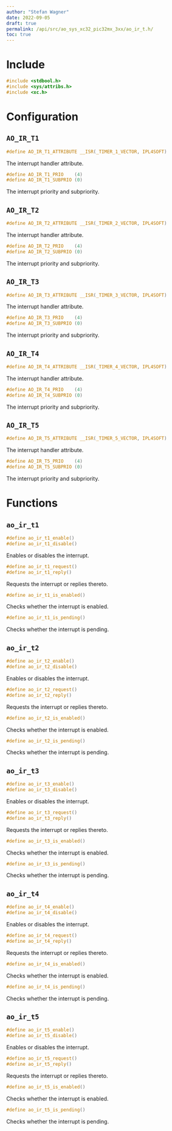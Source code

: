 ```yaml
---
author: "Stefan Wagner"
date: 2022-09-05
draft: true
permalink: /api/src/ao_sys_xc32_pic32mx_3xx/ao_ir_t.h/
toc: true
---
```


# Include

```c
#include <stdbool.h>
#include <sys/attribs.h>
#include <xc.h>
```

# Configuration

## `AO_IR_T1`

```c
#define AO_IR_T1_ATTRIBUTE __ISR(_TIMER_1_VECTOR, IPL4SOFT)
```

The interrupt handler attribute.

```c
#define AO_IR_T1_PRIO    (4)
#define AO_IR_T1_SUBPRIO (0)
```

The interrupt priority and subpriority.

## `AO_IR_T2`

```c
#define AO_IR_T2_ATTRIBUTE __ISR(_TIMER_2_VECTOR, IPL4SOFT)
```

The interrupt handler attribute.

```c
#define AO_IR_T2_PRIO    (4)
#define AO_IR_T2_SUBPRIO (0)
```

The interrupt priority and subpriority.

## `AO_IR_T3`

```c
#define AO_IR_T3_ATTRIBUTE __ISR(_TIMER_3_VECTOR, IPL4SOFT)
```

The interrupt handler attribute.

```c
#define AO_IR_T3_PRIO    (4)
#define AO_IR_T3_SUBPRIO (0)
```

The interrupt priority and subpriority.

## `AO_IR_T4`

```c
#define AO_IR_T4_ATTRIBUTE __ISR(_TIMER_4_VECTOR, IPL4SOFT)
```

The interrupt handler attribute.

```c
#define AO_IR_T4_PRIO    (4)
#define AO_IR_T4_SUBPRIO (0)
```

The interrupt priority and subpriority.

## `AO_IR_T5`

```c
#define AO_IR_T5_ATTRIBUTE __ISR(_TIMER_5_VECTOR, IPL4SOFT)
```

The interrupt handler attribute.

```c
#define AO_IR_T5_PRIO    (4)
#define AO_IR_T5_SUBPRIO (0)
```

The interrupt priority and subpriority.

# Functions

## `ao_ir_t1`

```c
#define ao_ir_t1_enable()
#define ao_ir_t1_disable()
```

Enables or disables the interrupt.

```c
#define ao_ir_t1_request()
#define ao_ir_t1_reply()
```

Requests the interrupt or replies thereto.

```c
#define ao_ir_t1_is_enabled()
```

Checks whether the interrupt is enabled.

```c
#define ao_ir_t1_is_pending()
```

Checks whether the interrupt is pending.

## `ao_ir_t2`

```c
#define ao_ir_t2_enable()
#define ao_ir_t2_disable()
```

Enables or disables the interrupt.

```c
#define ao_ir_t2_request()
#define ao_ir_t2_reply()
```

Requests the interrupt or replies thereto.

```c
#define ao_ir_t2_is_enabled()
```

Checks whether the interrupt is enabled.

```c
#define ao_ir_t2_is_pending()
```

Checks whether the interrupt is pending.

## `ao_ir_t3`

```c
#define ao_ir_t3_enable()
#define ao_ir_t3_disable()
```

Enables or disables the interrupt.

```c
#define ao_ir_t3_request()
#define ao_ir_t3_reply()
```

Requests the interrupt or replies thereto.

```c
#define ao_ir_t3_is_enabled()
```

Checks whether the interrupt is enabled.

```c
#define ao_ir_t3_is_pending()
```

Checks whether the interrupt is pending.

## `ao_ir_t4`

```c
#define ao_ir_t4_enable()
#define ao_ir_t4_disable()
```

Enables or disables the interrupt.

```c
#define ao_ir_t4_request()
#define ao_ir_t4_reply()
```

Requests the interrupt or replies thereto.

```c
#define ao_ir_t4_is_enabled()
```

Checks whether the interrupt is enabled.

```c
#define ao_ir_t4_is_pending()
```

Checks whether the interrupt is pending.

## `ao_ir_t5`

```c
#define ao_ir_t5_enable()
#define ao_ir_t5_disable()
```

Enables or disables the interrupt.

```c
#define ao_ir_t5_request()
#define ao_ir_t5_reply()
```

Requests the interrupt or replies thereto.

```c
#define ao_ir_t5_is_enabled()
```

Checks whether the interrupt is enabled.

```c
#define ao_ir_t5_is_pending()
```

Checks whether the interrupt is pending.
